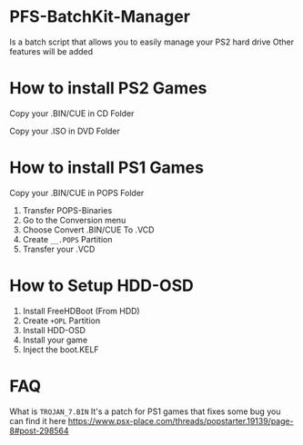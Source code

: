 # PFS-BatchKit-Manager
Is a batch script that allows you to easily manage your PS2 hard drive
Other features will be added


# How to install PS2 Games
Copy your .BIN/CUE in CD Folder

Copy your .ISO in DVD Folder

# How to install PS1 Games
Copy your .BIN/CUE in POPS Folder

1) Transfer POPS-Binaries
2) Go to the Conversion menu
3) Choose Convert .BIN/CUE To .VCD
4) Create `__.POPS` Partition
5) Transfer your .VCD


# How to Setup HDD-OSD
1) Install FreeHDBoot (From HDD)
2) Create `+OPL` Partition
3) Install HDD-OSD
4) Install your game
5) Inject the boot.KELF




# FAQ
What is `TROJAN_7.BIN` It's a patch for PS1 games that fixes some bug you can find it here https://www.psx-place.com/threads/popstarter.19139/page-8#post-298564

